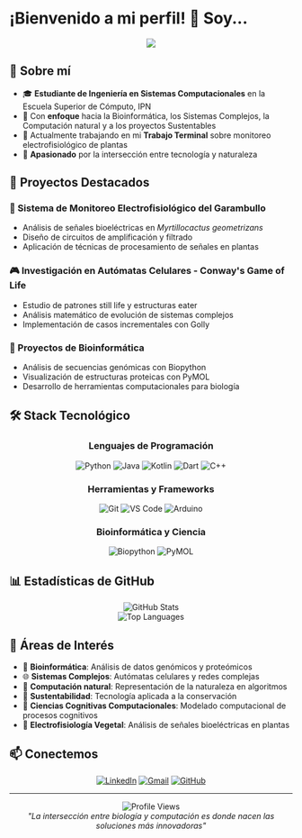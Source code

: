 # ¡Bienvenido a mi perfil! 👋 Soy...

<div align="center">
  <!-- Banner con tema científico -->
  <img src="https://capsule-render.vercel.app/api?type=waving&color=gradient&customColorList=12&height=200&section=header&text=J.%20Ramón%20Parra%20(Akise)&fontSize=60&fontAlignY=35&animation=twinkling&fontColor=ffffff" />
</div>

## 🚀 Sobre mí

- 🎓 **Estudiante de Ingeniería en Sistemas Computacionales** en la Escuela Superior de Cómputo, IPN
- 🔬 Con **enfoque** hacia la Bioinformática, los Sistemas Complejos, la Computación natural y a los proyectos Sustentables
- 🌱 Actualmente trabajando en mi **Trabajo Terminal** sobre monitoreo electrofisiológico de plantas
- 🌿 **Apasionado** por la intersección entre tecnología y naturaleza

## 🔬 Proyectos Destacados

### 🌵 Sistema de Monitoreo Electrofisiológico del Garambullo
- Análisis de señales bioeléctricas en *Myrtillocactus geometrizans*
- Diseño de circuitos de amplificación y filtrado
- Aplicación de técnicas de procesamiento de señales en plantas

### 🎮 Investigación en Autómatas Celulares - Conway's Game of Life
- Estudio de patrones still life y estructuras eater
- Análisis matemático de evolución de sistemas complejos
- Implementación de casos incrementales con Golly

### 🧬 Proyectos de Bioinformática
- Análisis de secuencias genómicas con Biopython
- Visualización de estructuras proteicas con PyMOL
- Desarrollo de herramientas computacionales para biología

## 🛠️ Stack Tecnológico

<div align="center">

### Lenguajes de Programación
![Python](https://img.shields.io/badge/Python-3776AB?style=for-the-badge&logo=python&logoColor=white)
![Java](https://img.shields.io/badge/Java-ED8B00?style=for-the-badge&logo=openjdk&logoColor=white)
![Kotlin](https://img.shields.io/badge/Kotlin-0095D5?style=for-the-badge&logo=kotlin&logoColor=white)
![Dart](https://img.shields.io/badge/Dart-0175C2?style=for-the-badge&logo=dart&logoColor=white)
![C++](https://img.shields.io/badge/C++-00599C?style=for-the-badge&logo=c%2B%2B&logoColor=white)

### Herramientas y Frameworks
![Git](https://img.shields.io/badge/Git-F05032?style=for-the-badge&logo=git&logoColor=white)
![VS Code](https://img.shields.io/badge/VS_Code-007ACC?style=for-the-badge&logo=visual-studio-code&logoColor=white)
![Arduino](https://img.shields.io/badge/Arduino-00979D?style=for-the-badge&logo=arduino&logoColor=white)

### Bioinformática y Ciencia
![Biopython](https://img.shields.io/badge/Biopython-3776AB?style=for-the-badge&logo=python&logoColor=white)
![PyMOL](https://img.shields.io/badge/PyMOL-FF6B6B?style=for-the-badge&logo=molecule&logoColor=white)

</div>

## 📊 Estadísticas de GitHub

<div align="center">
  <img src="https://github-readme-stats.vercel.app/api?username=AkiseF&show_icons=true&theme=tokyonight&hide_border=true" alt="GitHub Stats" />
</div>

<div align="center">
  <img src="https://github-readme-stats.vercel.app/api/top-langs/?username=AkiseF&layout=compact&theme=tokyonight&hide_border=true" alt="Top Languages" />
</div>

## 🎯 Áreas de Interés

- 🧬 **Bioinformática**: Análisis de datos genómicos y proteómicos
- 🌐 **Sistemas Complejos**: Autómatas celulares y redes complejas
- 🍂 **Computación natural**: Representación de la naturaleza en algoritmos
- 🌱 **Sustentabilidad**: Tecnología aplicada a la conservación
- 🧠 **Ciencias Cognitivas Computacionales**: Modelado computacional de procesos cognitivos
- 🌿 **Electrofisiología Vegetal**: Análisis de señales bioeléctricas en plantas

## 📫 Conectemos

<div align="center">

[![LinkedIn](https://img.shields.io/badge/LinkedIn-0077B5?style=for-the-badge&logo=linkedin&logoColor=white)](https://www.linkedin.com/in/josé-ramón-parra-a249201a3)
[![Gmail](https://img.shields.io/badge/Gmail-D14836?style=for-the-badge&logo=gmail&logoColor=white)](mailto:jramon.parra.mancilla@gmail.com)
[![GitHub](https://img.shields.io/badge/GitHub-100000?style=for-the-badge&logo=github&logoColor=white)](https://github.com/AkiseF)

</div>

---

<div align="center">
  <img src="https://komarev.com/ghpvc/?username=AkiseF&color=2E86AB&style=flat-square&label=Visitas+al+perfil" alt="Profile Views" />
</div>

<div align="center">
  <i>"La intersección entre biología y computación es donde nacen las soluciones más innovadoras"</i>
</div>

<!--
**AkiseF/AkiseF** is a ✨ _special_ ✨ repository because its `README.md` (this file) appears on your GitHub profile.

Here are some ideas to get you started:

- 🔭 I’m currently working on ...
- 🌱 I’m currently learning ...
- 👯 I’m looking to collaborate on ...
- 🤔 I’m looking for help with ...
- 💬 Ask me about ...
- 📫 How to reach me: ...
- 😄 Pronouns: ...
- ⚡ Fun fact: ...
-->
